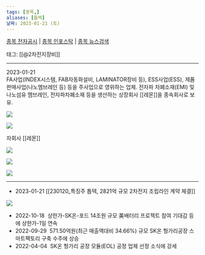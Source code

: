 ```yaml
---
tags: [종목,]
aliases: [톱텍]
날짜: 2023-01-21 (토)
---
```

[종목 전자공시](https://finance.naver.com/item/dart.naver?code=108230) |  [종목 인포스탁](https://www.infostock.co.kr/site/3d/3d_show.asp?codename=108230) | [종목 뉴스검색](https://m.search.naver.com/search.naver?where=m_news&sm=mtb_jum&query=톱텍)

태그: [[@2차전지장비]]

___

2023-01-21   
FA사업(INDEX시스템, FAB자동화설비, LAMINATOR장비 등), ESS사업(ESS), 제품판매사업(나노멤브레인 등) 등을 주사업으로 영위하는 업체. 전자파 차폐소재(EMI) 및 나노섬유 멤브레인, 전자파차폐소재 등을 생산하는 상장회사 [[레몬]]을 종속회사로 보유.

![](https://i.imgur.com/m0iiIA1.png)

![](https://i.imgur.com/QPc1bLh.png)

자회사 [[레몬]] 

![](https://i.imgur.com/Liz7Mzb.png)

![](https://i.imgur.com/FAqK3W8.png)

![](https://i.imgur.com/HuAiE9A.png)


____

- 2023-01-21 [[230120_특징주 톱텍, 2821억 규모 2차전지 조립라인 계약 체결]]

![](https://i.imgur.com/02xSJHL.png)


- 2022-10-18  상한가-SK온-포드 14조원 규모 美배터리 프로젝트 참여 기대감 등에 상한가-1일 연속  
- 2022-09-29  571.50억원(최근 매출액대비 34.66%) 규모 SK온 헝가리공장 스마트팩토리 구축 수주에 상승  
- 2022-04-04  SK온 헝가리 공장 모듈(EOL) 공정 업체 선정 소식에 강세